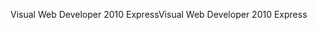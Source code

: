 <span data-ttu-id="e32ee-101">Visual Web Developer 2010 Express</span><span class="sxs-lookup"><span data-stu-id="e32ee-101">Visual Web Developer 2010 Express</span></span>
